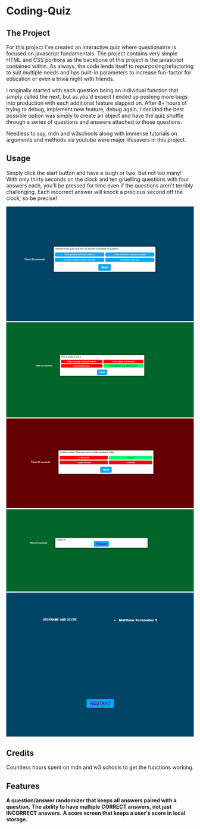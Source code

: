 # Coding-Quiz


## The Project

For this project I've created an interactive quiz where questionairre is focused on javascript fundamentals. The project contains very simple HTML and CSS portions as the backbone of this project is the javascript contained within. As always, the code lends itself to repurposing/refactoring to suit multiple needs and has built-in parameters to increase fun-factor for education or even a trivia night with friends.

I originally started with each question being an individual function that simply called the next, but as you'd expect I ended up pushing more bugs into production with each additional feature slapped on. After 8+ hours of trying to debug, implement new feature, debug again, I decided the best possible option was simply to create an object and have the quiz shuffle through a series of questions and answers attached to those questions.

Needless to say, mdn and w3schools along with immense tutorials on arguments and methods via youtube were major lifesavers in this project.

## Usage

Simply click the start button and have a laugh or two. But not too many! With only thirty seconds on the clock and ten gruelling questions with four answers each, you'll be pressed for time even if the questions aren't terribly challenging. Each incorrect answer will knock a precious second off the clock, so be precise!


![screenshot](./assets/images/intro-screen.PNG)
![screenshot](./assets/images/correct-screen.PNG)
![screenshot](./assets/images/wrong-screen.PNG)
![screenshot](./assets/images/timer-out-screen.PNG)
![screenshot](./assets/images/score-screen.PNG)

## Credits

Countless hours spent on mdn and w3 schools to get the functions working.

## Features

**A question/answer randomizer that keeps all answers paired with a question.**
**The ability to have multiple CORRECT answers, not just INCORRECT answers.**
**A score screen that keeps a user's score in local storage.**
